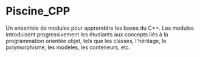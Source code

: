 # Piscine_CPP

Un ensemble de modules pour apprenddre les bases du C++. Les modules introduisent progressivement les étudiants aux concepts liés à la programmation orientée objet, tels que les classes, l'héritage, le polymorphisme, les modèles, les conteneurs, etc.
